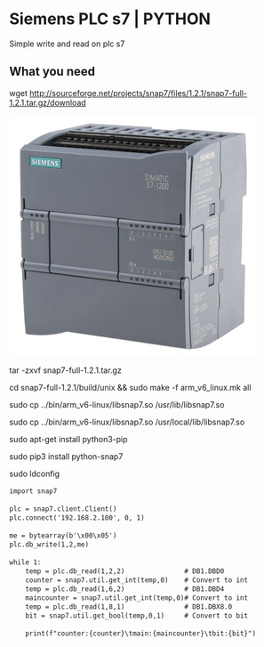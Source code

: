 # Siemens PLC s7 | PYTHON
Simple write and read  on plc s7

## What you need
wget http://sourceforge.net/projects/snap7/files/1.2.1/snap7-full-1.2.1.tar.gz/download

![plc](s7.jpg)


tar -zxvf snap7-full-1.2.1.tar.gz


cd snap7-full-1.2.1/build/unix && sudo make -f arm_v6_linux.mk all

sudo cp ../bin/arm_v6-linux/libsnap7.so /usr/lib/libsnap7.so

sudo cp ../bin/arm_v6-linux/libsnap7.so /usr/local/lib/libsnap7.so

sudo apt-get install python3-pip

sudo pip3 install python-snap7

sudo ldconfig


    import snap7

    plc = snap7.client.Client()
    plc.connect('192.168.2.100', 0, 1)

    me = bytearray(b'\x00\x05')
    plc.db_write(1,2,me)

    while 1:
        temp = plc.db_read(1,2,2)               # DB1.DBD0 
        counter = snap7.util.get_int(temp,0)    # Convert to int
        temp = plc.db_read(1,6,2)               # DB1.DBD4
        maincounter = snap7.util.get_int(temp,0)# Convert to int
        temp = plc.db_read(1,8,1)               # DB1.DBX8.0
        bit = snap7.util.get_bool(temp,0,1)     # Convert to bit
        
        print(f"counter:{counter}\tmain:{maincounter}\tbit:{bit}")




